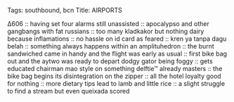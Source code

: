 Tags: southbound, bcn
Title: AIRPORTS
  
∆606 :: having set four alarms still unassisted :: apocalypso and other gangbangs with fat russians :: too many kladkakor but nothing dairy because inflamations :: no hassle on id card as feared :: kren ya tanpa dagu belah :: something always happens within an amplituhedron :: the burnt sandwiched came in handy and the flight was early as usual :: first bike bag out and the aytwo was ready to depart dodgy gator being foggy :: gets educated chairman mao style on something delftie™ already masters :: the bike bag begins its disintegration on the zipper :: all the hotel loyalty good for nothing :: more dietary tips lead to lamb and little rice :: a slight struggle to find a stream but even queixada scored  

